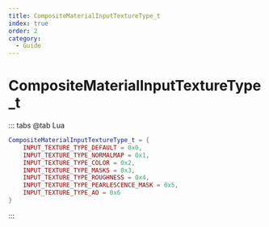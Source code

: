 ```yaml
---
title: CompositeMaterialInputTextureType_t
index: true
order: 2
category:
  - Guide
---
```


# CompositeMaterialInputTextureType_t
::: tabs
@tab Lua
```lua
CompositeMaterialInputTextureType_t = {
    INPUT_TEXTURE_TYPE_DEFAULT = 0x0,
    INPUT_TEXTURE_TYPE_NORMALMAP = 0x1,
    INPUT_TEXTURE_TYPE_COLOR = 0x2,
    INPUT_TEXTURE_TYPE_MASKS = 0x3,
    INPUT_TEXTURE_TYPE_ROUGHNESS = 0x4,
    INPUT_TEXTURE_TYPE_PEARLESCENCE_MASK = 0x5,
    INPUT_TEXTURE_TYPE_AO = 0x6
}
```
:::